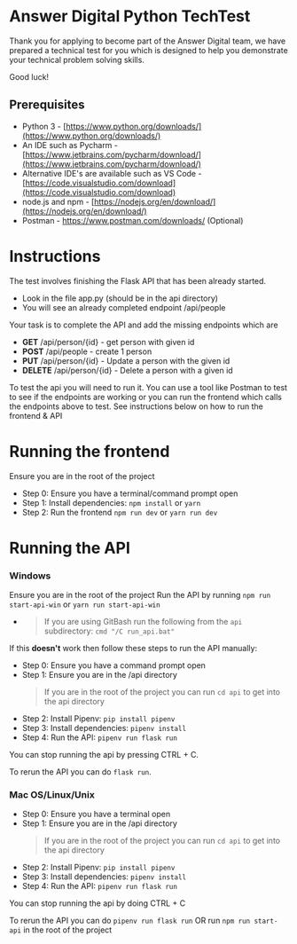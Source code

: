 # Answer Digital Python TechTest

Thank you for applying to become part of the Answer Digital team, we have prepared a technical test for you which is designed to help you demonstrate your technical problem solving skills.

Good luck!

## Prerequisites

- Python 3 - [https://www.python.org/downloads/](https://www.python.org/downloads/)
- An IDE such as Pycharm - [https://www.jetbrains.com/pycharm/download/](https://www.jetbrains.com/pycharm/download/)
- Alternative IDE's are available such as VS Code - [https://code.visualstudio.com/download](https://code.visualstudio.com/download)
- node.js and npm - [https://nodejs.org/en/download/](https://nodejs.org/en/download/)
- Postman - https://www.postman.com/downloads/ (Optional)

# Instructions
The test involves finishing the Flask API that has been already started.

- Look in the file app.py (should be in the api directory)
- You will see an already completed endpoint /api/people

Your task is to complete the API and add the missing endpoints which are
- **GET** /api/person/{id} - get person with given id
- **POST** /api/people - create 1 person
- **PUT** /api/person/{id} - Update a person with the given id
- **DELETE** /api/person/{id} - Delete a person with a given id

To test the api you will need to run it. 
You can use a tool like Postman to test to see if the endpoints are working or you can run the frontend which calls the endpoints above to test.
See instructions below on how to run the frontend & API

# Running the frontend
Ensure you are in the root of the project

- Step 0: Ensure you have a terminal/command prompt open
- Step 1: Install dependencies: `npm install` or `yarn`
- Step 2: Run the frontend `npm run dev` or `yarn run dev`

# Running the API

### Windows
Ensure you are in the root of the project
Run the API by running `npm run start-api-win` or `yarn run start-api-win`
-    > If you are using GitBash run the following from the `api` subdirectory: `cmd "/C run_api.bat"`

If this **doesn't** work then follow these steps to run the API manually:

- Step 0: Ensure you have a command prompt open
- Step 1: Ensure you are in the /api directory
    > If you are in the root of the project you can run `cd api` to get into the api directory
- Step 2: Install Pipenv: `pip install pipenv`
- Step 3: Install dependencies: `pipenv install`
- Step 4: Run the API: `pipenv run flask run`

You can stop running the api by pressing CTRL + C.

To rerun the API you can do `flask run`.

### Mac OS/Linux/Unix
- Step 0: Ensure you have a terminal open
- Step 1: Ensure you are in the /api directory
    > If you are in the root of the project you can run `cd api` to get into the api directory
- Step 2: Install Pipenv: `pip install pipenv`
- Step 3: Install dependencies: `pipenv install`
- Step 4: Run the API: `pipenv run flask run`

You can stop running the api by doing CTRL + C

To rerun the API you can do `pipenv run flask run` OR run `npm run start-api` in the root of the project
